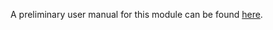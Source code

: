 A preliminary user manual for this module can be found [here](http://ccrm.vims.edu/schismweb/ICM_UserGuide_v2.pdf).